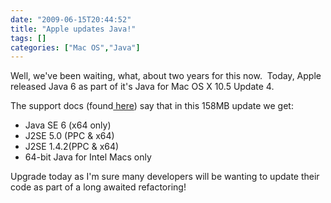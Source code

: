 ```yaml
---
date: "2009-06-15T20:44:52"
title: "Apple updates Java!"
tags: []
categories: ["Mac OS","Java"]
---
```


Well, we've been waiting, what, about two years for this now.  Today, Apple released Java 6 as part of it's Java for Mac OS X 10.5 Update 4.

The support docs (found[ here][1]) say that in this 158MB update we get:

* Java SE 6 (x64 only)
* J2SE 5.0 (PPC &amp; x64)
* J2SE 1.4.2(PPC &amp; x64)
* 64-bit Java for Intel Macs only

Upgrade today as I'm sure many developers will be wanting to update their code as part of a long awaited refactoring!

  [1]: http://support.apple.com/kb/HT3581
